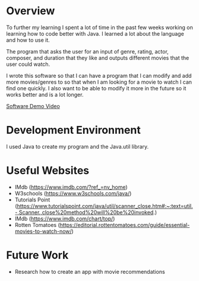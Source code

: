 # Overview

To further my learning I spent a lot of time in the past few weeks working on learning how to code better with Java. I learned a lot about the language and how to use it.

The program that asks the user for an input of genre, rating, actor, composer, and duration that they like and outputs different movies that the user could watch.

I wrote this software so that I can have a program that I can modify and add more movies/genres to so that when I am looking for a movie to watch I can find one quickly. I also want to be able to modify it more in the future so it works better and is a lot longer. 

[Software Demo Video](https://youtu.be/TALxGWAEgxA)

# Development Environment
I used Java to create my program and the Java.util library.

# Useful Websites
- IMdb (https://www.imdb.com/?ref_=nv_home)
- W3schools (https://www.w3schools.com/java/)
- Tutorials Point (https://www.tutorialspoint.com/java/util/scanner_close.htm#:~:text=util.-,Scanner.,close%20method%20will%20be%20invoked.)
- IMdb (https://www.imdb.com/chart/top/)
- Rotten Tomatoes (https://editorial.rottentomatoes.com/guide/essential-movies-to-watch-now/)

# Future Work

- Research how to create an app with movie recommendations